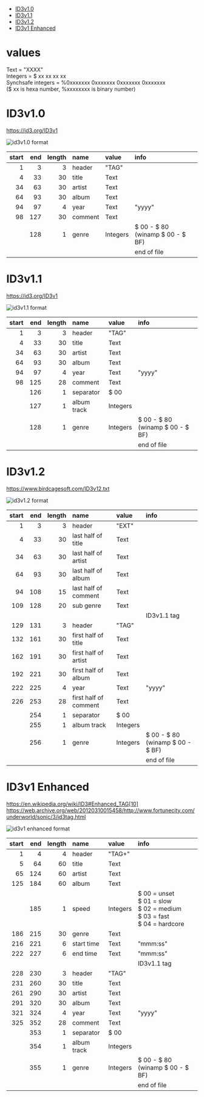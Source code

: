 - [ID3v1.0](#id3v10)
- [ID3v1.1](#id3v11)
- [ID3v1.2](#id3v12)
- [ID3v1 Enhanced](#id3v1-enhanced)

# values

Text = "XXXX"\
Integers = $ xx xx xx xx\
Synchsafe integers = %0xxxxxxx 0xxxxxxx 0xxxxxxx 0xxxxxxx\
($ xx is hexa number, %xxxxxxxx is binary number)

# ID3v1.0

https://id3.org/ID3v1

![id3v1.0 format](id3v1-0.svg)

|start|end|length|name|value|info|
|----:|----:|----:|:----|:----|:----|
|1|3|3|header|"TAG"||
|4|33|30|title|Text||
|34|63|30|artist|Text||
|64|93|30|album|Text||
|94|97|4|year|Text|"yyyy"|
|98|127|30|comment|Text||
||128|1|genre|Integers|$ 00 - $ 80 (winamp $ 00 - $ BF)|
||||||end of file|

# ID3v1.1

https://id3.org/ID3v1

![id3v1.1 format](id3v1-1.svg)

|start|end|length|name|value|info|
|----:|----:|----:|:----|:----|:----|
|1|3|3|header|"TAG"||
|4|33|30|title|Text||
|34|63|30|artist|Text||
|64|93|30|album|Text||
|94|97|4|year|Text|"yyyy"|
|98|125|28|comment|Text||
||126|1|separator|$ 00||
||127|1|album track|Integers||
||128|1|genre|Integers|$ 00 - $ 80 (winamp $ 00 - $ BF)|
||||||end of file|

# ID3v1.2

https://www.birdcagesoft.com/ID3v12.txt

![id3v1.2 format](id3v1-2.svg)

|start|end|length|name|value|info|
|----:|----:|----:|:----|:----|:----|
|1|3|3|header|"EXT"||
|4|33|30|last half of title|Text||
|34|63|30|last half of artist|Text||
|64|93|30|last half of album|Text||
|94|108|15|last half of comment|Text||
|109|128|20|sub genre|Text||
||||||ID3v1.1 tag|
|129|131|3|header|"TAG"||
|132|161|30|first half of title|Text||
|162|191|30|first half of artist|Text||
|192|221|30|first half of album|Text||
|222|225|4|year|Text|"yyyy"|
|226|253|28|first half of comment|Text||
||254|1|separator|$ 00||
||255|1|album track|Integers||
||256|1|genre|Integers|$ 00 - $ 80 (winamp $ 00 - $ BF)|
||||||end of file|

# ID3v1 Enhanced

https://en.wikipedia.org/wiki/ID3#Enhanced_TAG[10]
https://web.archive.org/web/20120310015458/http://www.fortunecity.com/underworld/sonic/3/id3tag.html

![id3v1 enhanced format](id3v1-enhanced.svg)

|start|end|length|name|value|info|
|----:|----:|----:|:----|:----|:----|
|1|4|4|header|"TAG+"||
|5|64|60|title|Text||
|65|124|60|artist|Text||
|125|184|60|album|Text||
||185|1|speed|Integers|$ 00 = unset<br/>$ 01 = slow<br/>$ 02 = medium<br/>$ 03 = fast<br/>$ 04 = hardcore|
|186|215|30|genre|Text||
|216|221|6|start time|Text|"mmm:ss"|
|222|227|6|end time|Text|"mmm:ss"|
||||||ID3v1.1 tag|
|228|230|3|header|"TAG"||
|231|260|30|title|Text||
|261|290|30|artist|Text||
|291|320|30|album|Text||
|321|324|4|year|Text|"yyyy"|
|325|352|28|comment|Text||
||353|1|separator|$ 00||
||354|1|album track|Integers||
||355|1|genre|Integers|$ 00 - $ 80 (winamp $ 00 - $ BF)|
||||||end of file|
